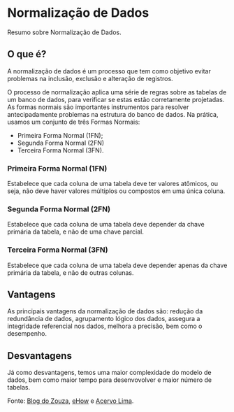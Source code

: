 # Normalização de Dados
Resumo sobre Normalização de Dados.


## O que é?

A normalização de dados é um processo que tem como objetivo evitar problemas na inclusão, exclusão e alteração de registros.

O processo de normalização aplica uma série de regras sobre as tabelas de um banco de dados, para verificar se estas estão corretamente projetadas. As formas normais são importantes instrumentos para resolver antecipadamente problemas na estrutura do banco de dados. Na prática, usamos um conjunto de três Formas Normais:

* Primeira Forma Normal (1FN);
* Segunda Forma Normal (2FN)
* Terceira Forma Normal (3FN).


### Primeira Forma Normal (1FN)

Estabelece que cada coluna de uma tabela deve ter valores atômicos, ou seja, não deve haver valores múltiplos ou compostos em uma única coluna.

### Segunda Forma Normal (2FN)

Estabelece que cada coluna de uma tabela deve depender da chave primária da tabela, e não de uma chave parcial.


### Terceira Forma Normal (3FN)

Estabelece que cada coluna de uma tabela deve depender apenas da chave primária da tabela, e não de outras colunas.


## Vantagens

As principais vantagens da normalização de dados são: redução da redundância de dados, agrupamento lógico dos dados, assegura a integridade referencial nos dados, melhora a precisão, bem como o desempenho.


## Desvantagens

Já como desvantagens, temos uma maior complexidade do modelo de dados, bem como maior tempo para desenvovolver e maior número de tabelas.


Fonte: [Blog do Zouza](https://medium.com/blog-do-zouza/modelagem-relacional-uma-visão-geral-44cd8807fc87), [eHow](https://www.ehow.com.br/interferencia-retroativa-proativa-fatos_61464/) e [Acervo Lima](https://acervolima.com/o-que-e-normalizacao-de-dados/).
